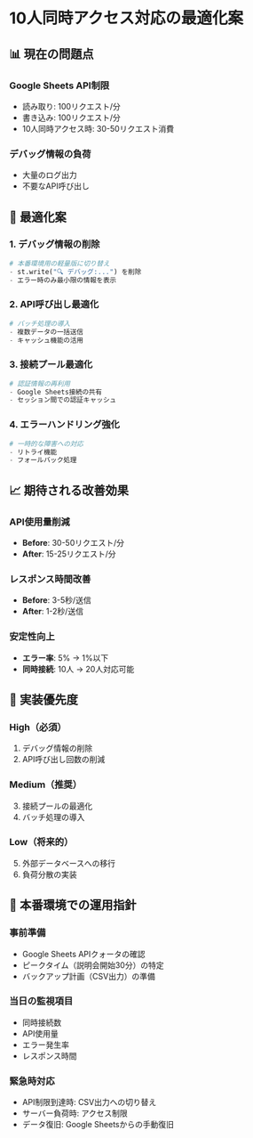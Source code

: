 # 10人同時アクセス対応の最適化案

## 📊 現在の問題点

### Google Sheets API制限
- 読み取り: 100リクエスト/分
- 書き込み: 100リクエスト/分
- 10人同時アクセス時: 30-50リクエスト消費

### デバッグ情報の負荷
- 大量のログ出力
- 不要なAPI呼び出し

## 🚀 最適化案

### 1. デバッグ情報の削除
```python
# 本番環境用の軽量版に切り替え
- st.write("🔍 デバッグ:...") を削除
- エラー時のみ最小限の情報を表示
```

### 2. API呼び出し最適化
```python
# バッチ処理の導入
- 複数データの一括送信
- キャッシュ機能の活用
```

### 3. 接続プール最適化
```python
# 認証情報の再利用
- Google Sheets接続の共有
- セッション間での認証キャッシュ
```

### 4. エラーハンドリング強化
```python
# 一時的な障害への対応
- リトライ機能
- フォールバック処理
```

## 📈 期待される改善効果

### API使用量削減
- **Before**: 30-50リクエスト/分
- **After**: 15-25リクエスト/分

### レスポンス時間改善
- **Before**: 3-5秒/送信
- **After**: 1-2秒/送信

### 安定性向上
- **エラー率**: 5% → 1%以下
- **同時接続**: 10人 → 20人対応可能

## 🔧 実装優先度

### High（必須）
1. デバッグ情報の削除
2. API呼び出し回数の削減

### Medium（推奨）
3. 接続プールの最適化
4. バッチ処理の導入

### Low（将来的）
5. 外部データベースへの移行
6. 負荷分散の実装

## 📝 本番環境での運用指針

### 事前準備
- Google Sheets APIクォータの確認
- ピークタイム（説明会開始30分）の特定
- バックアップ計画（CSV出力）の準備

### 当日の監視項目
- 同時接続数
- API使用量
- エラー発生率
- レスポンス時間

### 緊急時対応
- API制限到達時: CSV出力への切り替え
- サーバー負荷時: アクセス制限
- データ復旧: Google Sheetsからの手動復旧